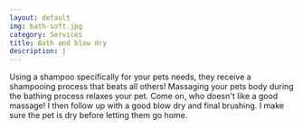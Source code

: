 ```yaml
---
layout: default
img: bath-soft.jpg
category: Services
title: Bath and blow dry
description: |
---
```


Using a shampoo specifically for your pets needs, they receive a shampooing process that beats all others! Massaging your pets body during the bathing process relaxes your pet. Come on, who doesn't like a good massage! I then follow up with a good blow dry and final brushing. I make sure the pet is dry before letting them go home.
